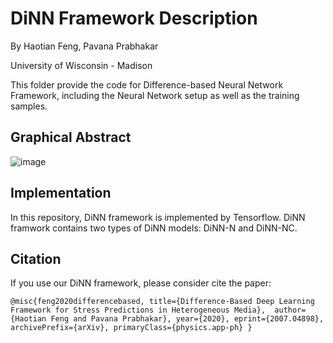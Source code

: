 # DiNN Framework Description

By Haotian Feng, Pavana Prabhakar

University of Wisconsin - Madison

This folder provide the code for Difference-based Neural Network Framework, including the Neural Network setup as well as the training samples.

## Graphical Abstract
![image](https://user-images.githubusercontent.com/62448186/110992657-d2549600-833b-11eb-9304-1d95bfaaab02.png)

## Implementation
In this repository, DiNN framework is implemented by Tensorflow.
DiNN framwork contains two types of DiNN models: DiNN-N and DiNN-NC.

## Citation
If you use our DiNN framework, please consider cite the paper:

`@misc{feng2020differencebased,
      title={Difference-Based Deep Learning Framework for Stress Predictions in Heterogeneous Media}, 
      author={Haotian Feng and Pavana Prabhakar},
      year={2020},
      eprint={2007.04898},
      archivePrefix={arXiv},
      primaryClass={physics.app-ph}
}`
